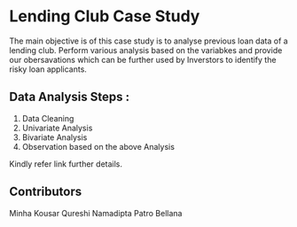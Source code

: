 # Lending Club Case Study
  The main objective is of this case study is to analyse previous loan data of a lending club. Perform various analysis based on the variabkes and provide our obersavations which can be further used by Inverstors to identify the risky loan applicants. 

## Data Analysis Steps :
  1. Data Cleaning
  2. Univariate Analysis
  3. Bivariate  Analysis
  4. Observation based on the above Analysis
  
Kindly refer  link further details. 

## Contributors
Minha Kousar Qureshi
Namadipta Patro Bellana
